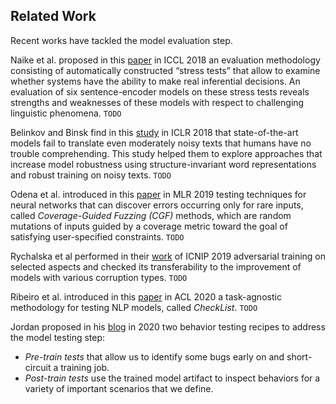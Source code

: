 ## Related Work

Recent works have tackled the model evaluation step.

Naike et al. proposed in this [paper](https://arxiv.org/pdf/1806.00692.pdf) 
in ICCL 2018 an evaluation methodology consisting of automatically constructed “stress tests” that allow to examine whether systems have the ability to make real inferential decisions. 
An evaluation of six sentence-encoder models on these stress tests reveals strengths and weaknesses of these models with respect to challenging linguistic phenomena.
`TODO` 

Belinkov and Binsk find in this [study](https://arxiv.org/pdf/1711.02173.pdf) 
in ICLR 2018 that state-of-the-art models fail to translate even moderately noisy texts that humans have no trouble comprehending. 
This study helped them to explore approaches that increase model robustness using structure-invariant word representations and robust training on noisy texts.
`TODO`

Odena et al. introduced in this [paper](http://proceedings.mlr.press/v97/odena19a/odena19a.pdf) 
in MLR 2019 testing techniques for neural networks that can discover errors occurring only for rare inputs, called *Coverage-Guided Fuzzing (CGF)* methods, 
which are random mutations of inputs guided by a coverage metric toward the goal of satisfying user-specified constraints.
`TODO` 

Rychalska et al performed in their [work](https://pdfs.semanticscholar.org/8562/5148efbf0e556f9ae8145f0873e7c98a74bf.pdf) 
of ICNIP 2019 adversarial training on selected aspects and checked its transferability to the improvement of models with various corruption types.
`TODO`

Ribeiro et al. introduced in this [paper](https://homes.cs.washington.edu/~marcotcr/acl20_checklist.pdf) 
in ACL 2020 a task-agnostic methodology for testing NLP models, called *CheckList*.
`TODO` 

Jordan proposed in his [blog](https://www.jeremyjordan.me/testing-ml/?utm_campaign=Data_Elixir&utm_source=Data_Elixir_300) 
in 2020 two behavior testing recipes to address the model testing step:
- *Pre-train tests* that allow us to identify some bugs early on and short-circuit a training job.
- *Post-train tests* use the trained model artifact to inspect behaviors for a variety of important scenarios that we define.

